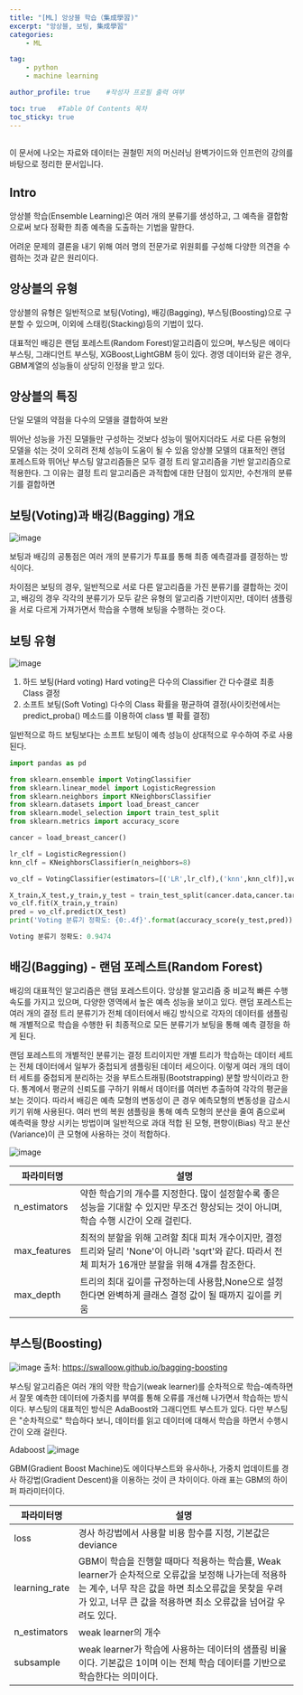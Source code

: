 ```yaml
---
title: "[ML] 앙상블 학습（集成學習)"
excerpt: "앙상블, 보팅, 集成學習"
categories:
    - ML

tag:
    - python
    - machine learning

author_profile: true    #작성자 프로필 출력 여부

toc: true   #Table Of Contents 목차 
toc_sticky: true
---
```

## 
이 문서에 나오는 자료와 데이터는 권철민 저의 머신러닝 완벽가이드와 인프런의 강의를 바탕으로 정리한 문서입니다.

## Intro
앙상블 학습(Ensemble Learning)은 여러 개의 분류기를 생성하고, 그 예측을 결합함으로써 보다 정확한 최종 예측을 도출하는 기법을 말한다.

어려운 문제의 결론을 내기 위해 여러 명의 전문가로 위원회를 구성해 다양한 의견을 수렴하는 것과 같은 원리이다.

## 앙상블의 유형
앙상블의 유형은 일반적으로 보팅(Voting), 배깅(Bagging), 부스팅(Boosting)으로 구분할 수 있으며, 이외에 스태킹(Stacking)등의 기법이 있다.

대표적인 배깅은 랜덤 포레스트(Random Forest)알고리즘이 있으며, 부스팅은 에이다 부스팅, 그래디언트 부스팅, XGBoost,LightGBM 등이 있다.
경영 데이터와 같은 경우, GBM계열의 성능들이 상당히 인정을 받고 있다. 

## 앙상블의 특징

단일 모델의 약점을 다수의 모델을 결합하여 보완

뛰어난 성능을 가진 모델들만 구성하는 것보다 성능이 떨어지더라도 서로 다른 유형의 모델을 섞는 것이 오히려 전체 성능이 도움이 될 수 있음
앙상블 모델의 대표적인 랜덤 포레스트와 뛰어난 부스팅 알고리즘들은 모두 결정 트리 알고리즘을 기반 알고리즘으로 적용한다.
그 이유는 결정 트리 알고리즘은 과적합에 대한 단점이 있지만, 수천개의 분류기를 결합하면 

## 보팅(Voting)과 배깅(Bagging) 개요
![image](https://user-images.githubusercontent.com/81638919/136698516-0b5b63e9-d89d-4a1d-93c4-ecc941d01a1f.png)


보팅과 배깅의 공통점은 여러 개의 분류기가 투표를 통해 최종 예측결과를 결정하는 방식이다.

차이점은 보팅의 경우, 일반적으로 서로 다른 알고리즘을 가진 분류기를 결합하는 것이고, 배깅의 경우 각각의 분류기가 모두 같은 유형의 알고리즘 기반이지만, 데이터 샘플링을 서로 다르게 가져가면서 학습을 수행해 보팅을 수행하는 것ㅇ다.

## 보팅 유형 
![image](https://user-images.githubusercontent.com/81638919/136697931-73a24738-a0e2-4571-b282-3a7ba08db3c1.png)

1. 하드 보팅(Hard voting)
Hard voting은 다수의 Classifier 간 다수결로 최종 Class 결정
2. 소프트 보팅(Soft Voting)
다수의 Class 확률을 평균하여 결정(사이킷런에서는 predict_proba() 메소드를 이용하여 class 별 확률 결정)

일반적으로 하드 보팅보다는 소프트 보팅이 예측 성능이 상대적으로 우수하여 주로 사용된다.

```python
import pandas as pd

from sklearn.ensemble import VotingClassifier
from sklearn.linear_model import LogisticRegression
from sklearn.neighbors import KNeighborsClassifier
from sklearn.datasets import load_breast_cancer
from sklearn.model_selection import train_test_split
from sklearn.metrics import accuracy_score

cancer = load_breast_cancer()
```

```python
lr_clf = LogisticRegression()
knn_clf = KNeighborsClassifier(n_neighbors=8)

vo_clf = VotingClassifier(estimators=[('LR',lr_clf),('knn',knn_clf)],voting='soft')

X_train,X_test,y_train,y_test = train_test_split(cancer.data,cancer.target,test_size=0.2,random_state=156)
vo_clf.fit(X_train,y_train)
pred = vo_clf.predict(X_test)
print('Voting 분류기 정확도: {0:.4f}'.format(accuracy_score(y_test,pred)))
```
```python
Voting 분류기 정확도: 0.9474
```

## 배깅(Bagging) - 랜덤 포레스트(Random Forest)

배깅의 대표적인 알고리즘은 랜덤 포레스트이다. 앙상블 알고리즘 중 비교적 빠른 수행 속도를 가지고 있으며, 다양한 영역에서 높은 예측 성능을 보이고 있다.
랜덤 포레스트는 여러 개의 결정 트리 분류기가 전체 데이터에서 배깅 방식으로 각자의 데이터를 샘플링해 개별적으로 학습을 수행한 뒤 최종적으로 모든 분류기가 보팅을 통해 예측 결정을 하게 된다.

랜덤 포레스트의 개별적인 분류기는 결정 트리이지만 개별 트리가 학습하는 데이터 세트는 전체 데이터에서 일부가 중첩되게 샘플링된 데이터 세으이다.
이렇게 여러 개의 데이터 세트를 중첩되게 분리하는 것을 부트스트래핑(Bootstrapping) 분할 방식이라고 한다. 통계에서 평균의 신뢰도를 구하기 위해서 데이터를 여러번 추출하여 각각의 평균을 보는 것이다.
따라서 배깅은 예측 모형의 변동성이 큰 경우 예측모형의 변동성을 감소시키기 위해 사용된다. 여러 번의 복원 샘플링을 통해 예측 모형의 분산을 줄여 줌으로써 예측력을 향상 시키는 방법이며 일반적으로 과대 적합 된 모형, 편향이(Bias) 작고 분산(Variance)이 큰 모형에 사용하는 것이 적합하다. 


![image](https://user-images.githubusercontent.com/81638919/136698887-3d512069-be72-400f-90be-d1a70e387f62.png)


|파라미터명|설명|
|----|----|
|n_estimators|약한 학습기의 개수를 지정한다. 많이 설정할수록 좋은 성능을 기대할 수 있지만 무조건 향상되는 것이 아니며, 학습 수행 시간이 오래 걸린다.|
|max_features|최적의 분할을 위해 고려할 최대 피처 개수이지만, 결정 트리와 달리 'None'이 아니라 'sqrt'와 같다. 따라서 전체 피처가 16개만 분할을 위해 4개를 참조한다.|
|max_depth|트리의 최대 깊이를 규정하는데 사용함,None으로 설정한다면 완벽하게 클래스 결정 값이 될 때까지 깊이를 키움|

## 부스팅(Boosting)
![image](https://user-images.githubusercontent.com/81638919/136702018-30d696e8-2ee7-499b-8b10-238d58a35f69.png)
출처: https://swalloow.github.io/bagging-boosting

부스팅 알고리즘은 여러 개의 약한 학습기(weak learner)를 순차적으로 학습-예측하면서 잘못 예측한 데이터에 가중치를 부여를 통해 오류를 개선해 나가면서 학습하는 방식이다.
부스팅의 대표적인 방식은 AdaBoost와 그래디언트 부스트가 있다. 다만 부스팅은 "순차적으로" 학습하다 보니, 데이터를 읽고 데이터에 대해서 학습을 하면서 수행시간이 오래 걸린다.

Adaboost
![image](https://user-images.githubusercontent.com/81638919/136701775-35835945-f30b-4970-9b71-e837c0a92ad7.png)

GBM(Gradient Boost Machine)도 에이다부스트와 유사하나, 가중치 업데이트를 경사 하강법(Gradient Descent)을 이용하는 것이 큰 차이이다.
아래 표는 GBM의 하이퍼 파라미터이다.

|파라미터명|설명|
|----|----|
|loss|경사 하강법에서 사용할 비용 함수를 지정, 기본값은 deviance|
|learning_rate|GBM이 학습을 진행할 때마다 적용하는 학습률, Weak learner가 순차적으로 오류값을 보정해 나가는데 적용하는 계수, 너무 작은 값을 하면 최소오류값을 못찾을 우려가 있고, 너무 큰 값을 적용하면 최소 오류값을 넘어갈 우려도 있다.|
|n_estimators|weak learner의 개수|
|subsample|weak learner가 학습에 사용하는 데이터의 샘플링 비율이다. 기본값은 1이며 이는 전체 학습 데이터를 기반으로 학습한다는 의미이다. |


